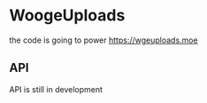 # WoogeUploads
the code is going to power https://wgeuploads.moe

## API 

API is still in development
